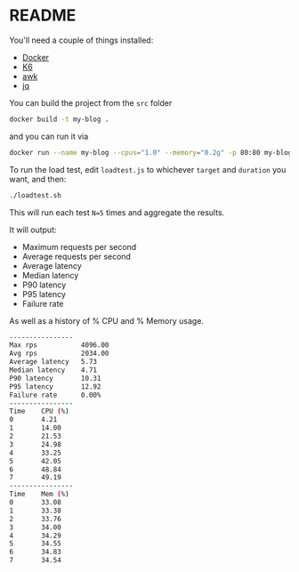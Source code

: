README
======

You'll need a couple of things installed:

- [Docker](https://www.docker.com/)
- [K6](https://k6.io/docs/)
- [awk](https://www.gnu.org/software/gawk/manual/gawk.html)
- [jq](https://jqlang.github.io/jq/)

You can build the project from the `src` folder

```bash
docker build -t my-blog .
```

and you can run it via

```bash
docker run --name my-blog --cpus="1.0" --memory="0.2g" -p 80:80 my-blog
```

To run the load test, edit `loadtest.js` to whichever `target` and `duration` you want, and then:

```bash
./loadtest.sh
```

This will run each test `N=5` times and aggregate the results. 

It will output:
- Maximum requests per second
- Average requests per second
- Average latency
- Median latency
- P90 latency
- P95 latency
- Failure rate

As well as a history of % CPU and % Memory usage.

```bash
----------------
Max rps		      4096.00
Avg rps		      2034.00
Average latency	  5.73
Median latency	  4.71
P90 latency	      10.31
P95 latency	      12.92
Failure rate	  0.00%
----------------  
Time	CPU (%)
0	    4.21
1	    14.00
2	    21.53
3	    24.98
4	    33.25
5	    42.05
6	    48.84
7	    49.19
----------------
Time	Mem (%)
0	    33.08
1	    33.38
2	    33.76
3	    34.00
4	    34.29
5	    34.55
6	    34.83
7	    34.54
```